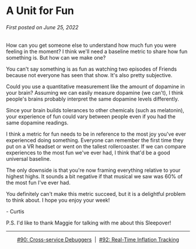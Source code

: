 # A Unit for Fun

###### First posted on June 25, 2022

How can you get someone else to understand how much fun you were feeling in the moment? I think we'll need a baseline metric to share how fun something is. But how can we make one?

You can't say something is as fun as watching two episodes of Friends because not everyone has seen that show. It's also pretty subjective.

Could you use a quantitative measurement like the amount of dopamine in your brain? Assuming we can easily measure dopamine (we can't), I think people's brains probably interpret the same dopamine levels differently.

Since your brain builds tolerances to other chemicals (such as melatonin), your experience of fun could vary between people even if you had the same dopamine readings.

I think a metric for fun needs to be in reference to the most joy you've ever experienced doing something. Everyone can remember the first time they put on a VR headset or went on the tallest rollercoaster. If we can compare experiences to the most fun we've ever had, I think that'd be a good universal baseline.

The only downside is that you're now framing everything relative to your highest highs. It sounds a bit negative if that musical we saw was 60% of the most fun I've ever had.

You definitely can't make this metric succeed, but it is a delightful problem to think about. I hope you enjoy your week!


\- Curtis

P.S. I'd like to thank Maggie for talking with me about this Sleepover!

<!--START OF FOOTER-->
<hr style="margin-top:9px;height:1px;border: 0;background-image: linear-gradient(to right, rgba(0, 0, 0, 0.0), rgba(0, 0, 0, 0.5),rgba(0, 0, 0, 0.0));">
<!--START OF ISSUE NAVIGATION LINKS-->
<p align="center"><a href='090_cross_service_debuggers.md'>#90: Cross-service Debuggers</a>&nbsp;&nbsp;|&nbsp;&nbsp;<a href='092_real-time_inflation_tracking.md'>#92: Real-Time Inflation Tracking</a></p>
<!--START OF ISSUE NAVIGATION LINKS-->
<!--END OF FOOTER-->

